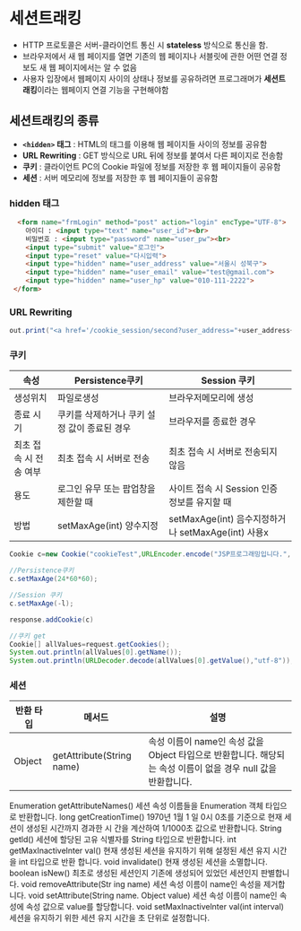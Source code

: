 # 세션트래킹

* HTTP 프로토콜은 서버-클라이언트 통신 시 **stateless** 방식으로 통신을 함.
* 브라우저에서 새 웹 페이지를 열면 기존의 웹 페이지나 서블릿에 관한 어떤 연결 정보도 새 웹 페이지에서는 알 수 없음 
* 사용자 입장에서 웹페이지 사이의 상태나 정보를 공유하려면 프로그래머가 **세션트래킹**이라는 웹페이지 연결 기능을 구현해야함   

## 세션트래킹의 종류 
* **`<hidden>` 태그** : HTML의 <hidden> 태그를 이용해 웹 페이지들 사이의 정보를 공유함 
* **URL Rewriting** : GET 방식으로 URL 뒤에 정보를 붙여서 다른 페이지로 전송함
* **쿠키** : 클라이언트 PC의 Cookie 파일에 정보를 저장한 후 웹 페이지들이 공유함
* **세션** : 서버 메모리에 정보를 저장한 후 웹 페이지들이 공유함

### hidden 태그
```html
  <form name="frmLogin" method="post" action="login" encType="UTF-8">
 	아이디 : <input type="text" name="user_id"><br>
 	비밀번호 : <input type="password" name="user_pw"><br>
 	<input type="submit" value="로그인">
 	<input type="reset" value="다시입력">
 	<input type="hidden" name="user_address" value="서울시 성북구">
 	<input type="hidden" name="user_email" value="test@gmail.com">
 	<input type="hidden" name="user_hp" value="010-111-2222">
 </form>
```

### URL Rewriting
```java
out.print("<a href='/cookie_session/second?user_address="+user_address+"'>두 번째 서블릿으로 보내기</a>");
```

### 쿠키   
|속성|Persistence쿠키|Session 쿠키|
|-|-|-|
|생성위치|파일로생성|브라우저메모리에 생성|
|종료 시기|쿠키를 삭제하거나 쿠키 설정 값이 종료된 경우|브라우저를 종료한 경우|
|최초 접속 시 전송 여부|최초 접속 시 서버로 전송|최초 접속 시 서버로 전송되지 않음|
|용도|로그인 유무 또는 팝업창을 제한할 때|사이트 접속 시 Session 인증 정보를 유지할 때|
|방법|setMaxAge(int) 양수지정|setMaxAge(int) 음수지정하거나 setMaxAge(int) 사용x|

```java
Cookie c=new Cookie("cookieTest",URLEncoder.encode("JSP프로그래밍입니다.","utf-8"));

//Persistence쿠키
c.setMaxAge(24*60*60); 

//Session 쿠키
c.setMaxAge(-l); 

response.addCookie(c)

//쿠키 get
Cookie[] allValues=request.getCookies();		
System.out.println(allValues[0].getName());
System.out.println(URLDecoder.decode(allValues[0].getValue(),"utf-8"));
```
  
### 세션   

|반환 타입| 메서드 |설명|
|-|-|-|
|Object| getAttribute(String name)| 속성 이름이 name인 속성 값을 Object 타입으로 반환합니다. 해당되는 속성 이름이 없을 경우 null 값을 반환합니다.|
Enumeration getAttributeNames() 세션 속성 이름들을 Enumeration 객체 타입으로 반환합니다.
long getCreationTime() 1970년 1월 1 일 0시 0초를 기준으로 현재 세션이 생성된 시간까지 경과한 시
간을 계산하여 1/1000초 값으로 반환합니다.
String getld() 세션에 할당된 고유 식별자를 String 타입으로 반환합니다.
int getMaxInactivelnter
val()
현재 생성된 세션을 유지하기 위해 설정된 세션 유지 시간을 int 타입으로 반환
합니다.
void invalidate() 현재 생성된 세션을 소멸합니다.
boolean isNew() 최초로 생성된 세션인지 기존에 생성되어 있었던 세션인지 판별합니다.
void removeAttribute(Str
ing name)
세션 속성 이름이 name인 속성을 제거합니다.
void setAttribute(String
name. Object value)
세션 속성 이름이 name인 속성에 속성 값으로 value를 할당합니다.
void setMaxInactivelnter
val(int interval)
세션을 유지하기 위한 세션 유지 시간을 초 단위로 설정합니다.
